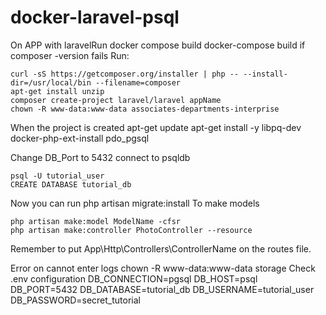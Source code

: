 # docker-laravel-psql
On APP with laravelRun
docker compose build
docker-compose build
if composer -version fails Run:

    curl -sS https://getcomposer.org/installer | php -- --install-dir=/usr/local/bin --filename=composer
    apt-get install unzip
    composer create-project laravel/laravel appName
    chown -R www-data:www-data associates-departments-interprise

When the project is created
	apt-get update
	apt-get install -y libpq-dev
	docker-php-ext-install pdo_pgsql

Change DB_Port to 5432
connect to psqldb

	psql -U tutorial_user
	CREATE DATABASE tutorial_db
Now you can run
	php artisan migrate:install
To make models

	php artisan make:model ModelName -cfsr
	php artisan make:controller PhotoController --resource
Remember to put App\Http\Controllers\ControllerName on the routes file.

Error on cannot enter logs
	chown -R www-data:www-data storage
Check .env configuration
DB_CONNECTION=pgsql
DB_HOST=psql
DB_PORT=5432
DB_DATABASE=tutorial_db
DB_USERNAME=tutorial_user
DB_PASSWORD=secret_tutorial